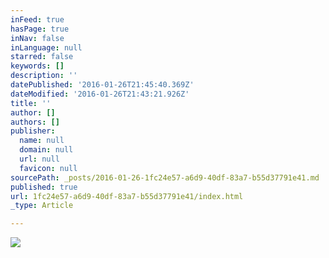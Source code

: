 ```yaml
---
inFeed: true
hasPage: true
inNav: false
inLanguage: null
starred: false
keywords: []
description: ''
datePublished: '2016-01-26T21:45:40.369Z'
dateModified: '2016-01-26T21:43:21.926Z'
title: ''
author: []
authors: []
publisher:
  name: null
  domain: null
  url: null
  favicon: null
sourcePath: _posts/2016-01-26-1fc24e57-a6d9-40df-83a7-b55d37791e41.md
published: true
url: 1fc24e57-a6d9-40df-83a7-b55d37791e41/index.html
_type: Article

---
```

![](https://the-grid-user-content.s3-us-west-2.amazonaws.com/d6bba25e-af93-4282-973f-7aff09c5e430.jpg)